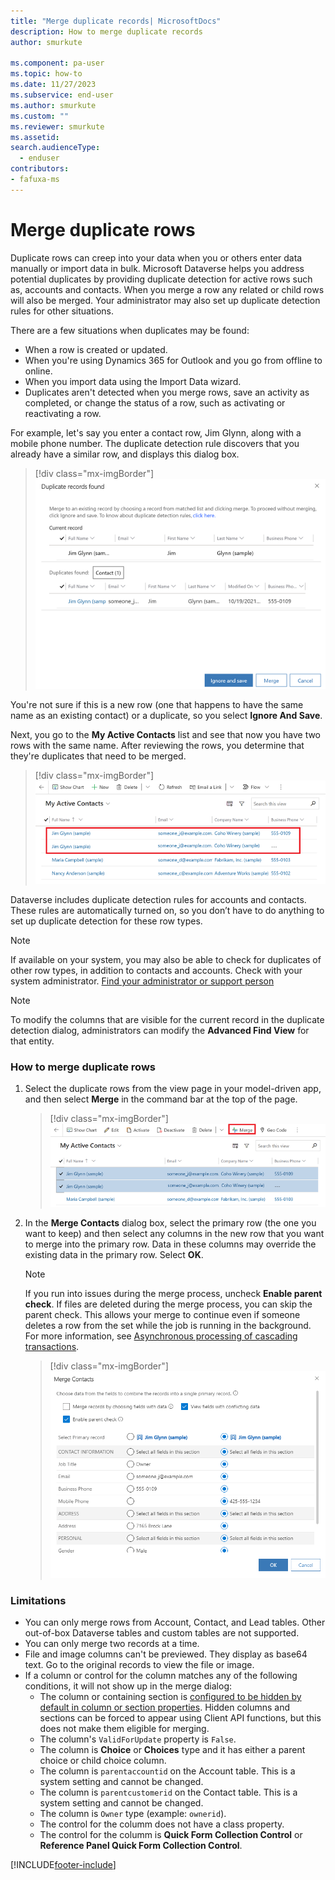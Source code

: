 ```yaml
---
title: "Merge duplicate records| MicrosoftDocs"
description: How to merge duplicate records
author: smurkute

ms.component: pa-user
ms.topic: how-to
ms.date: 11/27/2023
ms.subservice: end-user
ms.author: smurkute
ms.custom: ""
ms.reviewer: smurkute
ms.assetid: 
search.audienceType: 
  - enduser
contributors:
- fafuxa-ms
---
```

# Merge duplicate rows 

Duplicate rows can creep into your data when you or others enter data manually or import data in bulk. Microsoft Dataverse helps you address potential duplicates by providing duplicate detection for active rows such as, accounts and contacts. When you merge a row any related or child rows will also be merged. Your administrator may also set up duplicate detection rules for other situations.  

There are a few situations when duplicates may be found:  

- When a row is created or updated.  
- When  you're using Dynamics 365 for Outlook and you go from offline to online.  
- When you import data using the Import Data wizard.  
- Duplicates aren't detected when you merge rows, save an activity as completed, or change the status of a row, such as activating or reactivating a row.
  
For example, let's say you enter a contact row, Jim Glynn,  along with a mobile phone number.  The duplicate detection rule discovers that you already have a similar row, and displays this dialog box.  
  
 > [!div class="mx-imgBorder"] 
 > ![Duplicate contact row detected.](media/duplicates-detected.png "Duplicate contact row detected")  
  
 You're not sure if this is a new row (one that happens to have the  same name as an existing contact) or a duplicate, so you select **Ignore And Save**.  
  
 Next, you go to the **My Active Contacts** list and see that now you have two rows with the same name. After reviewing the rows,  you  determine that they're duplicates that need to be merged.  
 
 > [!div class="mx-imgBorder"] 
 > ![Duplicate contact row is detected.](media/duplicates-detected-1.png "Duplicate contact row is detected")  
 
Dataverse includes duplicate detection rules for accounts and contacts. These rules are automatically turned on, so you don’t have to do anything to set up duplicate detection for these row types.  
  
> [!NOTE]
>  If available on your system, you may also be able to check for duplicates of other row types, in addition to contacts and accounts. Check with your system administrator. [Find your administrator or support person](find-admin.md)  

> [!NOTE]
>  To modify the columns that are visible for the current record in the duplicate detection dialog, administrators can modify the **Advanced Find View** for that entity. 
  
### How to merge duplicate rows
1. Select the duplicate rows from the view page in your model-driven app, and then select **Merge** in the command bar at the top of the page.  
  
   > [!div class="mx-imgBorder"] 
   > ![Duplicate row detected.](media/duplicates-detected-2.png "Duplicate row detected")  
  
2. In the **Merge Contacts** dialog box, select the primary row (the one you want to keep) and then select any columns in the new row that you want to merge into the primary row. Data in these columns may override the existing data in the primary row. Select **OK**.  

   > [!NOTE]
   > If you run into issues during the merge process, uncheck **Enable parent check**. If files are deleted during the merge process, you can skip the parent check. This allows your merge to continue even if someone deletes a row from the set while the job is running in the background. For more information, see [Asynchronous processing of cascading transactions](/power-platform/admin/async-cascading#troubleshooting-file-deletion-issues-during-cascade-merge).
  
   > [!div class="mx-imgBorder"] 
   > ![Dialog box for merging rows.](media/merge-dups.gif "Dialog box for merging rows")  


### Limitations

- You can only merge rows from Account, Contact, and Lead tables. Other out-of-box Dataverse tables and custom tables are not supported.
- You can only merge two records at a time.
- File and image columns can't be previewed. They display as base64 text. Go to the original records to view the file or image.
- If a column or control for the column matches any of the following conditions, it will not show up in the merge dialog:  
  - The column or containing section is [configured to be hidden by default in column or section properties](../maker/model-driven-apps/add-move-or-delete-fields-on-form.md#configure-column-properties-on-a-form). Hidden columns and sections can be forced to appear using Client API functions, but this does not make them eligible for merging.
  - The column's `ValidForUpdate` property is `False`.
  - The column is **Choice** or **Choices** type and it has either a parent choice or child choice column.
  - The column is `parentaccountid` on the Account table. This is a system setting and cannot be changed. 
  - The column is `parentcustomerid` on the Contact table. This is a system setting and cannot be changed.
  - The column is `Owner` type (example: `ownerid`).
  - The control for the columm does not have a class property.
  - The control for the columm is **Quick Form Collection Control** or **Reference Panel Quick Form Collection Control**.

[!INCLUDE[footer-include](../includes/footer-banner.md)]
